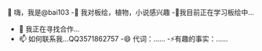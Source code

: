 👋 嗨，我是@bai103
-👀 我对板绘，植物，小说感兴趣
-🌱我目前正在学习板绘中...
- 💞️ 我正在寻找合作...
- 📫 如何联系我...QQ3571862757
-😄 代词：......
-⚡有趣的事实：......
<!---
bai103/bai103 is a ✨ special ✨ repository because its `README.md` (this file) appears on your GitHub profile.
You can click the Preview link to take a look at your changes.
--->
